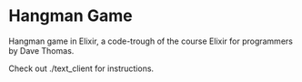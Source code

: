 # Hangman Game
Hangman game in Elixir, a code-trough of the course Elixir for programmers by Dave Thomas.

Check out ./text_client for instructions.
